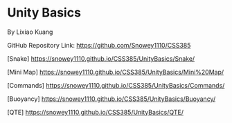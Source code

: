 # Unity Basics
By Lixiao Kuang

GitHub Repository Link: https://github.com/Snowey1110/CSS385

[Snake] https://snowey1110.github.io/CSS385/UnityBasics/Snake/

[Mini Map] https://snowey1110.github.io/CSS385/UnityBasics/Mini%20Map/

[Commands] https://snowey1110.github.io/CSS385/UnityBasics/Commands/

[Buoyancy] https://snowey1110.github.io/CSS385/UnityBasics/Buoyancy/

[QTE] https://snowey1110.github.io/CSS385/UnityBasics/QTE/


